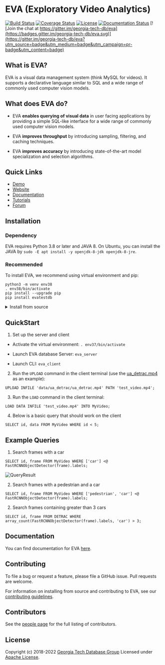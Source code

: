 # EVA (Exploratory Video Analytics)

[![Build Status](https://travis-ci.org/georgia-tech-db/eva.svg?branch=master)](https://travis-ci.com/georgia-tech-db/eva)
[![Coverage Status](https://coveralls.io/repos/github/georgia-tech-db/eva/badge.svg?branch=master)](https://coveralls.io/github/georgia-tech-db/eva?branch=master)
[![License](https://img.shields.io/badge/License-Apache%202.0-blue.svg)](https://opensource.org/licenses/Apache-2.0)
[![Documentation Status](https://readthedocs.org/projects/exvian/badge/?version=latest)](https://evagatech.readthedocs.io/en/latest/index.html) [![Join the chat at https://gitter.im/georgia-tech-db/eva](https://badges.gitter.im/georgia-tech-db/eva.svg)](https://gitter.im/georgia-tech-db/eva?utm_source=badge&utm_medium=badge&utm_campaign=pr-badge&utm_content=badge)

## What is EVA?

EVA is a visual data management system (think MySQL for videos). It supports a declarative language similar to SQL and a wide range of commonly used  computer vision models.

## What does EVA do?

* EVA **enables querying of visual data** in user facing applications by providing a simple SQL-like interface for a wide range of commonly used computer vision models.

* EVA **improves throughput** by introducing sampling, filtering, and caching techniques.

* EVA **improves accuracy** by introducing state-of-the-art model specialization and selection algorithms.

## Quick Links
* [Demo](https://ada-00.cc.gatech.edu/eva/playground)
* [Website](https://georgia-tech-db.github.io/eva/index.html)
* [Documentation](evagatech.readthedocs.io/)
* [Tutorials](https://github.com/georgia-tech-db/eva/tree/master/tutorials)
* [Forum](https://gitter.im/georgia-tech-db/eva)

## Installation

### Dependency
EVA requires Python 3.8 or later and JAVA 8. On Ubuntu, you can install the JAVA by `sudo -E apt install -y openjdk-8-jdk openjdk-8-jre`.

### Recommended
To install EVA, we recommend using virtual environment and pip:
```shell
python3 -m venv env38
. env38/bin/activate
pip install --upgrade pip
pip install evatestdb
```

<details><summary>Install from source </summary>
<p>

```bash
git clone https://github.com/georgia-tech-db/eva.git && cd eva
python3 -m venv env38
. env38/bin/activate
pip install --upgrade pip
sh script/antlr4/generate_parser.sh
pip install .
```

</p>
</details>

## QuickStart

1. Set up the server and client
- Activate the virtual environment: `. env37/bin/activate`

- Launch EVA database Server: `eva_server`

- Launch CLI: `eva_client`

2. Run the `UPLOAD` command in the client terminal (use the [ua_detrac.mp4](data/ua_detrac/ua_detrac.mp4) as an example):
```mysql
UPLOAD INFILE 'data/ua_detrac/ua_detrac.mp4' PATH 'test_video.mp4';
```

3. Run the `LOAD` command in the client terminal:
```mysql
LOAD DATA INFILE 'test_video.mp4' INTO MyVideo;
```

4. Below is a basic query that should work on the client
```mysql
SELECT id, data FROM MyVideo WHERE id < 5;
```

## Example Queries
1. Search frames with a car
```mysql
SELECT id, frame FROM MyVideo WHERE ['car'] <@ FastRCNNObjectDetector(frame).labels;
```
![QueryResult](https://georgia-tech-db.github.io/eva/Img/car.gif)

2. Search frames with a pedestrian and a car
```mysql
SELECT id, frame FROM MyVideo WHERE ['pedestrian', 'car'] <@ FastRCNNObjectDetector(frame).labels;
```

2. Search frames containing greater than 3 cars
```mysql
SELECT id, frame FROM DETRAC WHERE array_count(FastRCNNObjectDetector(frame).labels, 'car') > 3;
```

## Documentation

You can find documentation for EVA [here](https://evagatech.readthedocs.io/).

## Contributing

To file a bug or request a feature, please file a GitHub issue. Pull requests are welcome.

For information on installing from source and contributing to EVA, see our
[contributing guidelines](./CONTRIBUTING.md).

## Contributors

See the [people page](https://github.com/georgia-tech-db/eva/graphs/contributors) for the full listing of contributors.

## License
Copyright (c) 2018-2022 [Georgia Tech Database Group](http://db.cc.gatech.edu/)
Licensed under [Apache License](LICENSE).
